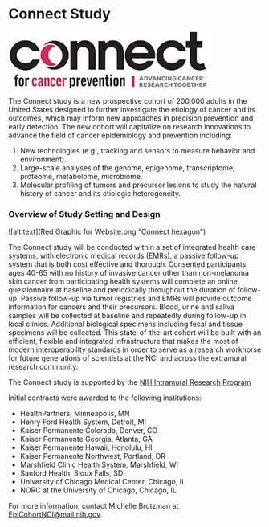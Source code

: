 # Connect Study

![alt text](Connect-logo-red-400.jpg "Connect Logo")

The Connect study is a new prospective cohort of 200,000 adults in the United States designed to further investigate the etiology of cancer and its outcomes, which may inform new approaches in precision prevention and early detection. The new cohort will capitalize on research innovations to advance the field of cancer epidemiology and prevention including: 

1. New technologies (e.g., tracking and sensors to measure behavior and environment).
2. Large-scale analyses of the genome, epigenome, transcriptome, proteome, metabolome, microbiome.
3. Molecular profiling of tumors and precursor lesions to study the natural history of cancer and its etiologic heterogeneity.

### Overview of Study Setting and Design

![alt text](Red Graphic for Website.png "Connect hexagon")

The Connect study will be conducted within a set of integrated health care systems, with electronic medical records (EMRs), a passive follow-up system that is both cost effective and thorough. Consented participants ages 40-65 with no history of invasive cancer other than non-melanoma skin cancer from participating health systems will complete an online questionnaire at baseline and periodically throughout the duration of follow-up. Passive follow-up via tumor registries and EMRs will provide outcome information for cancers and their precursors. Blood, urine and saliva samples will be collected at baseline and repeatedly during follow-up in local clinics. Additional biological specimens including fecal and tissue specimens will be collected. This state-of-the-art cohort will be built with an efficient, flexible and integrated infrastructure that makes the most of modern interoperability standards in order to serve as a research workhorse for future generations of scientists at the NCI and across the extramural research community.

The Connect study is supported by the <a href="https://irp.nih.gov/">NIH Intramural Research Program</a>

Initial contracts were awarded to the following institutions:

<ul>
<li>HealthPartners, Minneapolis, MN</li>
<li>Henry Ford Health System, Detroit, MI</li>
<li>Kaiser Permanente Colorado, Denver, CO</li>
<li>Kaiser Permanente Georgia, Atlanta, GA</li>
<li>Kaiser Permanente Hawaii, Honolulu, HI</li>
<li>Kaiser Permanente Northwest, Portland, OR</li>
<li>Marshfield Clinic Health System, Marshfield, WI</li>
<li>Sanford Health, Sioux Falls, SD</li>
<li>University of Chicago Medical Center, Chicago, IL</li>
<li>NORC at the University of Chicago, Chicago, IL</li>
</ul>

For more information, contact Michelle Brotzman at <a href="mailto:EpiCohortNCI@mail.nih.gov">EpiCohortNCI@mail.nih.gov</a>.
